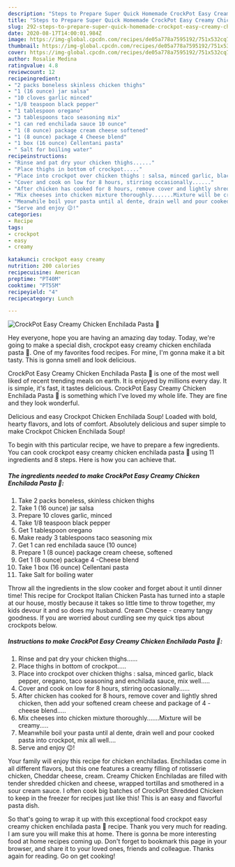```yaml
---
description: "Steps to Prepare Super Quick Homemade CrockPot Easy Creamy Chicken Enchilada Pasta 🍝"
title: "Steps to Prepare Super Quick Homemade CrockPot Easy Creamy Chicken Enchilada Pasta 🍝"
slug: 292-steps-to-prepare-super-quick-homemade-crockpot-easy-creamy-chicken-enchilada-pasta
date: 2020-08-17T14:00:01.984Z
image: https://img-global.cpcdn.com/recipes/de05a778a7595192/751x532cq70/crockpot-easy-creamy-chicken-enchilada-pasta-🍝-recipe-main-photo.jpg
thumbnail: https://img-global.cpcdn.com/recipes/de05a778a7595192/751x532cq70/crockpot-easy-creamy-chicken-enchilada-pasta-🍝-recipe-main-photo.jpg
cover: https://img-global.cpcdn.com/recipes/de05a778a7595192/751x532cq70/crockpot-easy-creamy-chicken-enchilada-pasta-🍝-recipe-main-photo.jpg
author: Rosalie Medina
ratingvalue: 4.8
reviewcount: 12
recipeingredient:
- "2 packs boneless skinless chicken thighs"
- "1 (16 ounce) jar salsa"
- "10 cloves garlic minced"
- "1/8 teaspoon black pepper"
- "1 tablespoon oregano"
- "3 tablespoons taco seasoning mix"
- "1 can red enchilada sauce 10 ounce"
- "1 (8 ounce) package cream cheese softened"
- "1 (8 ounce) package 4 Cheese blend"
- "1 box (16 ounce) Cellentani pasta"
- " Salt for boiling water"
recipeinstructions:
- "Rinse and pat dry your chicken thighs......"
- "Place thighs in bottom of crockpot....."
- "Place into crockpot over chicken thighs : salsa, minced garlic, black pepper, oregano, taco seasoning and enchilada sauce, mix well....."
- "Cover and cook on low for 8 hours, stirring occasionally......"
- "After chicken has cooked for 8 hours, remove cover and lightly shred chicken, then add your softened cream cheese and package of 4 - cheese blend....."
- "Mix cheeses into chicken mixture thoroughly.......Mixture will be creamy....."
- "Meanwhile boil your pasta until al dente, drain well and pour cooked pasta into crockpot, mix all well...."
- "Serve and enjoy 😉!"
categories:
- Recipe
tags:
- crockpot
- easy
- creamy

katakunci: crockpot easy creamy 
nutrition: 200 calories
recipecuisine: American
preptime: "PT40M"
cooktime: "PT55M"
recipeyield: "4"
recipecategory: Lunch

---
```



![CrockPot Easy Creamy Chicken Enchilada Pasta 🍝](https://img-global.cpcdn.com/recipes/de05a778a7595192/751x532cq70/crockpot-easy-creamy-chicken-enchilada-pasta-🍝-recipe-main-photo.jpg)

Hey everyone, hope you are having an amazing day today. Today, we're going to make a special dish, crockpot easy creamy chicken enchilada pasta 🍝. One of my favorites food recipes. For mine, I'm gonna make it a bit tasty. This is gonna smell and look delicious.

CrockPot Easy Creamy Chicken Enchilada Pasta 🍝 is one of the most well liked of recent trending meals on earth. It is enjoyed by millions every day. It is simple, it's fast, it tastes delicious. CrockPot Easy Creamy Chicken Enchilada Pasta 🍝 is something which I've loved my whole life. They are fine and they look wonderful.

Delicious and easy Crockpot Chicken Enchilada Soup! Loaded with bold, hearty flavors, and lots of comfort. Absolutely delicious and super simple to make Crockpot Chicken Enchilada Soup!


To begin with this particular recipe, we have to prepare a few ingredients. You can cook crockpot easy creamy chicken enchilada pasta 🍝 using 11 ingredients and 8 steps. Here is how you can achieve that.

<!--inarticleads1-->

##### The ingredients needed to make CrockPot Easy Creamy Chicken Enchilada Pasta 🍝:

1. Take 2 packs boneless, skinless chicken thighs
1. Take 1 (16 ounce) jar salsa
1. Prepare 10 cloves garlic, minced
1. Take 1/8 teaspoon black pepper
1. Get 1 tablespoon oregano
1. Make ready 3 tablespoons taco seasoning mix
1. Get 1 can red enchilada sauce (10 ounce)
1. Prepare 1 (8 ounce) package cream cheese, softened
1. Get 1 (8 ounce) package 4 -Cheese blend
1. Take 1 box (16 ounce) Cellentani pasta
1. Take  Salt for boiling water


Throw all the ingredients in the slow cooker and forget about it until dinner time! This recipe for Crockpot Italian Chicken Pasta has turned into a staple at our house, mostly because it takes so little time to throw together, my kids devour it and so does my husband. Cream Cheese - creamy tangy goodness. If you are worried about curdling see my quick tips about crockpots below. 

<!--inarticleads2-->

##### Instructions to make CrockPot Easy Creamy Chicken Enchilada Pasta 🍝:

1. Rinse and pat dry your chicken thighs......
1. Place thighs in bottom of crockpot.....
1. Place into crockpot over chicken thighs : salsa, minced garlic, black pepper, oregano, taco seasoning and enchilada sauce, mix well.....
1. Cover and cook on low for 8 hours, stirring occasionally......
1. After chicken has cooked for 8 hours, remove cover and lightly shred chicken, then add your softened cream cheese and package of 4 - cheese blend.....
1. Mix cheeses into chicken mixture thoroughly.......Mixture will be creamy.....
1. Meanwhile boil your pasta until al dente, drain well and pour cooked pasta into crockpot, mix all well....
1. Serve and enjoy 😉!


Your family will enjoy this recipe for chicken enchiladas. Enchiladas come in all different flavors, but this one features a creamy filling of rotisserie chicken, Cheddar cheese, cream. Creamy Chicken Enchiladas are filled with tender shredded chicken and cheese, wrapped tortillas and smothered in a sour cream sauce. I often cook big batches of CrockPot Shredded Chicken to keep in the freezer for recipes just like this! This is an easy and flavorful pasta dish. 

So that's going to wrap it up with this exceptional food crockpot easy creamy chicken enchilada pasta 🍝 recipe. Thank you very much for reading. I am sure you will make this at home. There is gonna be more interesting food at home recipes coming up. Don't forget to bookmark this page in your browser, and share it to your loved ones, friends and colleague. Thanks again for reading. Go on get cooking!
